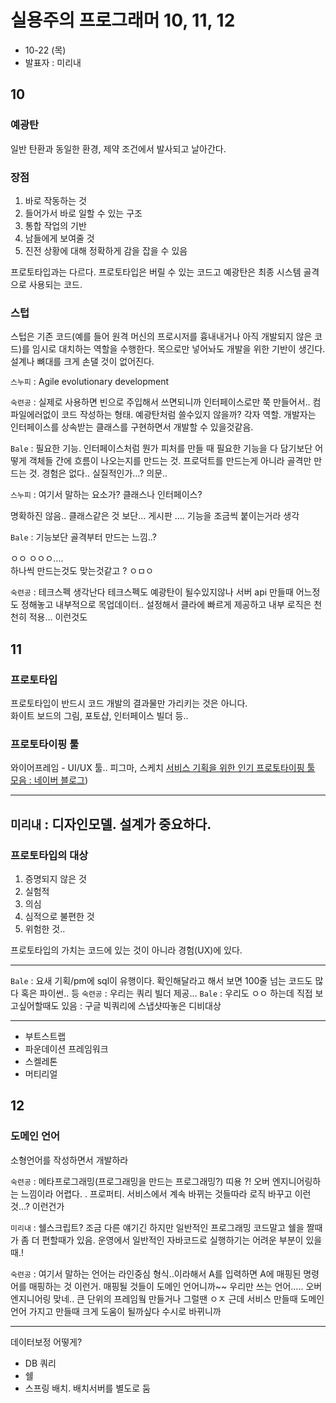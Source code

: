 # 실용주의 프로그래머 10, 11, 12

- 10-22 (목)
- 발표자 : 미리내

## 10
### 예광탄
일반 탄환과 동일한 환경, 제약 조건에서 발사되고 날아간다.

### 장점
1. 바로 작동하는 것
2. 들어가서 바로 일할 수 있는 구조
3. 통합 작업의 기반
4. 남들에게 보여줄 것
5. 진전 상황에 대해 정확하게 감을 잡을 수 있음

프로토타입과는 다르다. 프로토타입은 버릴 수 있는 코드고 예광탄은 최종 시스템 골격으로 사용되는 코드.

### 스텁 
스텁은 기존 코드(예를 들어 원격 머신의 프로시저를 흉내내거나 아직 개발되지 않은 코드)를 임시로 대치하는 역할을 수행한다.
목으로만 넣어놔도 개발을 위한 기반이 생긴다. 설계나 뼈대를 크게 손댈 것이 없어진다.

```스누피``` : Agile evolutionary development

```숙련공``` : 실제로 사용하면 빈으로 주입해서 쓰면되니까 인터페이스로만 쭉 만들어서.. 컴파일에러없이 코드 작성하는 형태. 예광탄처럼 쓸수있지 않을까? 각자 역할. 개발자는 인터페이스를 상속받는 클래스를 구현하면서 개발할 수 있을것같음.

```Bale``` : 필요한 기능. 인터페이스처럼 뭔가 피처를 만들 때 필요한 기능을 다 담기보단 어떻게 객체들 간에 흐름이 나오는지를 만드는 것. 프로덕트를 만드는게 아니라 골격만 만드는 것. 경험은 없다.. 실질적인가…? 의문..

```스누피``` : 여기서 말하는 요소가? 클래스나 인터페이스?

명확하진 않음.. 클래스같은 것 보단…
게시판 …. 기능을 조금씩 붙이는거라 생각

```Bale``` : 기능보단 골격부터 만드는 느낌..?

ㅇㅇ
ㅇㅇㅇ….  
하나씩 만드는것도 맞는것같고 ? ㅇㅁㅇ

```숙련공``` : 테크스펙 생각난다 테크스펙도 예광탄이 될수있지않나 서버 api 만들때 어느정도 정해놓고 내부적으로 목업데이터.. 설정해서 클라에 빠르게 제공하고 내부 로직은 천천히 적용… 이런것도

## 11
### 프로토타입  
프로토타입이 반드시 코드 개발의 결과물만 가리키는 것은 아니다.  
화이트 보드의 그림, 포토샵, 인터페이스 빌더 등..  

### 프로토타이핑 툴 
와이어프레임 - UI/UX 툴.. 피그마, 스케치
[서비스 기획을 위한 인기 프로토타이핑 툴 모음 : 네이버 블로그](https://m.blog.naver.com/blogyourlife/222264381786))

--- 
```미리내``` : 디자인모델. 설계가 중요하다.
---

### 프로토타입의 대상
1. 증명되지 않은 것
2. 실험적
3. 의심
4. 심적으로 불편한 것
5. 위험한 것..

프로토타입의 가치는 코드에 있는 것이 아니라 경험(UX)에 있다.

---

```Bale``` : 요새 기획/pm에 sql이 유행이다. 확인해달라고 해서 보면 100줄 넘는 코드도 많다 혹은 파이썬.. 등
```숙련공``` : 우리는 쿼리 빌더 제공…
```Bale``` : 우리도 ㅇㅇ 하는데 직접 보고싶어할때도 있음 : 구글 빅쿼리에 스냅샷따놓은 디비대상

--- 

* 부트스트랩
* 파운데이션 프레임워크
* 스켈레톤
* 머티리얼

## 12
### 도메인 언어
소형언어를 작성하면서 개발하라

```숙련공``` : 메타프로그래밍(프로그래밍을 만드는 프로그래밍?) 띠용 ?! 오버 엔지니어링하는 느낌이라 어렵다. . 프로퍼티. 서비스에서 계속 바뀌는 것들따라 로직 바꾸고 이런것…? 이런건가

```미리내``` : 쉘스크립트? 조금 다른 얘기긴 하지만 일반적인 프로그래밍 코드말고 쉘을 짤때가 좀 더 편할때가 있음. 운영에서 일반적인 자바코드로 실행하기는 어려운 부분이 있을 때.!

```숙련공``` : 여기서 말하는 언어는 라인중심 형식..이라해서 A를 입력하면 A에 매핑된 명령어를 매핑하는 것 이런거. 매핑될 것들이 도메인 언어니까~~ 우리만 쓰는 언어….. 오버엔지니어링 맞네.. 큰 단위의 프레임웤 만들거나 그럴땐 ㅇㅈ 근데 서비스 만들때 도메인언어 가지고 만들때 크게 도움이 될까싶다 수시로 바뀌니까

---

데이터보정 어떻게?
- DB 쿼리
- 쉘
- 스프링 배치. 배치서버를 별도로 둠
